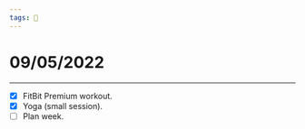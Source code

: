 ```yaml
---
tags: 📆
---
```


# 09/05/2022
---

- [x] FitBit Premium workout.
- [x] Yoga (small session).
- [ ] Plan week.
